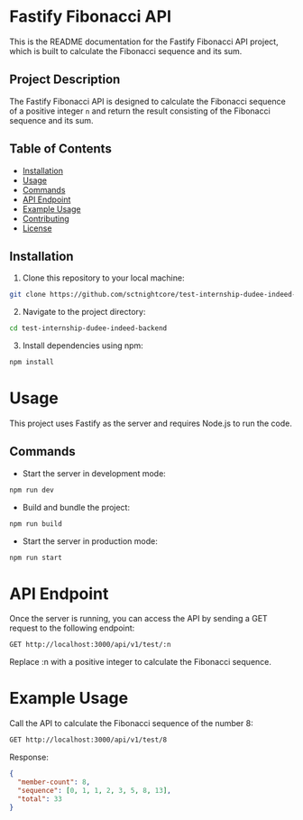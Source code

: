# Fastify Fibonacci API

This is the README documentation for the Fastify Fibonacci API project, which is built to calculate the Fibonacci sequence and its sum.

## Project Description

The Fastify Fibonacci API is designed to calculate the Fibonacci sequence of a positive integer `n` and return the result consisting of the Fibonacci sequence and its sum.

## Table of Contents

- [Installation](#installation)
- [Usage](#usage)
- [Commands](#commands)
- [API Endpoint](#api-endpoint)
- [Example Usage](#example-usage)
- [Contributing](#contributing)
- [License](#license)

## Installation

1. Clone this repository to your local machine:

```bash
git clone https://github.com/sctnightcore/test-internship-dudee-indeed-backend.git
```

2. Navigate to the project directory:

```bash
cd test-internship-dudee-indeed-backend
```

3. Install dependencies using npm:

```bash
npm install
```

# Usage

This project uses Fastify as the server and requires Node.js to run the code.

## Commands

- Start the server in development mode:

```bash
npm run dev
```

- Build and bundle the project:

```bash
npm run build
```

- Start the server in production mode:

```bash
npm run start
```

# API Endpoint

Once the server is running, you can access the API by sending a GET request to the following endpoint:

```bash
GET http://localhost:3000/api/v1/test/:n
```

Replace :n with a positive integer to calculate the Fibonacci sequence.

# Example Usage

Call the API to calculate the Fibonacci sequence of the number 8:

```bash
GET http://localhost:3000/api/v1/test/8
```

Response:

```json
{
  "member-count": 8,
  "sequence": [0, 1, 1, 2, 3, 5, 8, 13],
  "total": 33
}
```
